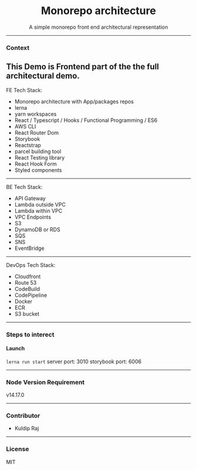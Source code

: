 
<div align="center">
    <h1>Monorepo architecture</h1>
    <p>A simple monorepo front end architectural representation</p>

</div>

---

### Context

This Demo is Frontend part of the the full architectural demo.
---
FE Tech Stack:
- Monorepo architecture with App/packages repos
- lerna
- yarn workspaces
- React / Typescript / Hooks / Functional Programming / ES6
- AWS CLI
- React Router Dom
- Storybook 
- Reactstrap
- parcel building tool
- React Testing library
- React Hook Form
- Styled components
---
BE Tech Stack:
- API Gateway
- Lambda outside VPC
- Lambda within VPC
- VPC Endpoints
- S3
- DynamoDB or RDS
- SQS
- SNS
- EventBridge
---
DevOps Tech Stack:
- Cloudfront
- Route 53
- CodeBuild
- CodePipeline
- Docker
- ECR
- S3 bucket
---
### Steps to interect

#### Launch
```lerna run start```
server port: 3010
storybook port: 6006

---

### Node Version Requirement

v14.17.0

---

### Contributor
- Kuldip Raj

---

### License
MIT
